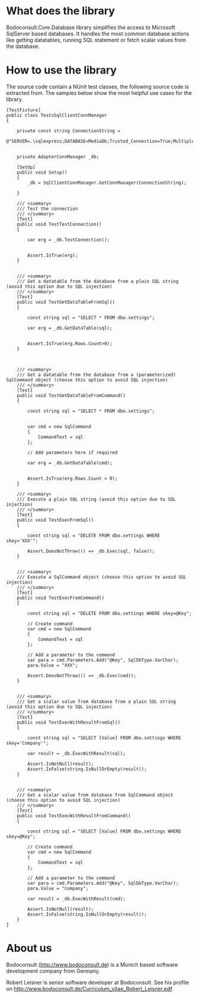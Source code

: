 # What does the library

Bodoconsult.Core.Database library simplifies the access to Microsoft SqlServer based databases. 
It handles the most common database actions like getting datatables, running SQL statement or fetch scalar values from the database.


# How to use the library

The source code contain a NUnit test classes, the following source code is extracted from. The samples below show the most helpful use cases for the library.

    [TestFixture]
    public class TestsSqlClientConnManager
    {

        private const string ConnectionString =
            @"SERVER=.\sqlexpress;DATABASE=MediaDb;Trusted_Connection=True;MultipleActiveResultSets=true";


        private AdapterConnManager _db;

        [SetUp]
        public void Setup()
        {
            _db = SqlClientConnManager.GetConnManager(ConnectionString);

        }

        /// <summary>
        /// Test the connection
        /// </summary>
        [Test]
        public void TestTestConnection()
        {

            var erg = _db.TestConnection();


            Assert.IsTrue(erg);
        }


        /// <summary>
        /// Get a datatable from the database from a plain SQL string (avoid this option due to SQL injection)
        /// </summary>
        [Test]
        public void TestGetDataTableFromSql()
        {

            const string sql = "SELECT * FROM dbo.settings";

            var erg = _db.GetDataTable(sql);


            Assert.IsTrue(erg.Rows.Count>0);
        }



        /// <summary>
        /// Get a datatable from the database from a (parameterized) SqlCommand object (choose this option to avoid SQL injection)
        /// </summary>
        [Test]
        public void TestGetDataTableFromCommand()
        {

            const string sql = "SELECT * FROM dbo.settings";


            var cmd = new SqlCommand
            {
                CommandText = sql
            };

            // Add parameters here if required

            var erg = _db.GetDataTable(cmd);


            Assert.IsTrue(erg.Rows.Count > 0);
        }

        /// <summary>
        /// Execute a plain SQL string (avoid this option due to SQL injection)
        /// </summary>
        [Test]
        public void TestExecFromSql()
        {

            const string sql = "DELETE FROM dbo.settings WHERE skey='XXX'";

            Assert.DoesNotThrow(() => _db.Exec(sql, false));
        }


        /// <summary>
        /// Execute a SqlCommand object (choose this option to avoid SQL injection)
        /// </summary>
        [Test]
        public void TestExecFromCommand()
        {

            const string sql = "DELETE FROM dbo.settings WHERE skey=@Key";

            // Create command
            var cmd = new SqlCommand
            {
                CommandText = sql
            };

            // Add a parameter to the command
            var para = cmd.Parameters.Add("@Key", SqlDbType.VarChar);
            para.Value = "XXX";

            Assert.DoesNotThrow(() => _db.Exec(cmd));
        }


        /// <summary>
        /// Get a scalar value from database from a plain SQL string (avoid this option due to SQL injection)
        /// </summary>
        [Test]
        public void TestExecWithResultFromSql()
        {

            const string sql = "SELECT [Value] FROM dbo.settings WHERE skey='Company'";

            var result = _db.ExecWithResult(sql);

            Assert.IsNotNull(result);
            Assert.IsFalse(string.IsNullOrEmpty(result));
        }


        /// <summary>
        /// Get a scalar value from database from SqlCommand object (choose this option to avoid SQL injection)
        /// </summary>
        [Test]
        public void TestExecWithResultFromCommand()
        {

            const string sql = "SELECT [Value] FROM dbo.settings WHERE skey=@Key";

            // Create command
            var cmd = new SqlCommand
            {
                CommandText = sql
            };

            // Add a parameter to the command
            var para = cmd.Parameters.Add("@Key", SqlDbType.VarChar);
            para.Value = "Company";

            var result = _db.ExecWithResult(cmd);

            Assert.IsNotNull(result);
            Assert.IsFalse(string.IsNullOrEmpty(result));
        }
    }


# About us

Bodoconsult (<http://www.bodoconsult.de>) is a Munich based software development company from Germany.

Robert Leisner is senior software developer at Bodoconsult. See his profile on <http://www.bodoconsult.de/Curriculum_vitae_Robert_Leisner.pdf>.

